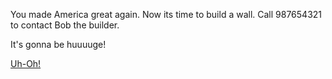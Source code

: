 You made America great again. Now its time to build a wall. Call 987654321 to contact Bob the builder.

It's gonna be huuuuge!

[Uh-Oh!](../../deep-meditation/deep_meditation.md)